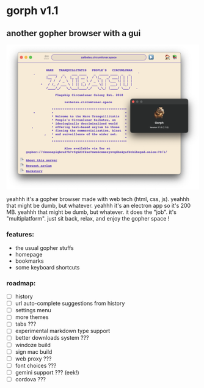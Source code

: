 # gorph v1.1
## another gopher browser with a gui

![gorph v1.1 screenshot](images/gorph-v1.1.png)

yeahhh it's a gopher browser made with web tech (html, css, js). yeahhh that might be dumb, but whatever. yeahhh it's an electron app so it's 200 MB. yeahhh that might be dumb, but whatever. it does the "job". it's "multiplatform". just sit back, relax, and enjoy the gopher space !

### features:

- the usual gopher stuffs
- homepage
- bookmarks
- some keyboard shortcuts

### roadmap:

- [ ] history
- [ ] url auto-complete suggestions from history
- [ ] settings menu
- [ ] more themes
- [ ] tabs ???
- [ ] experimental markdown type support
- [ ] better downloads system ???
- [ ] windoze build
- [ ] sign mac build
- [ ] web proxy ???
- [ ] font choices ???
- [ ] gemini support ??? (eek!)
- [ ] cordova ???
